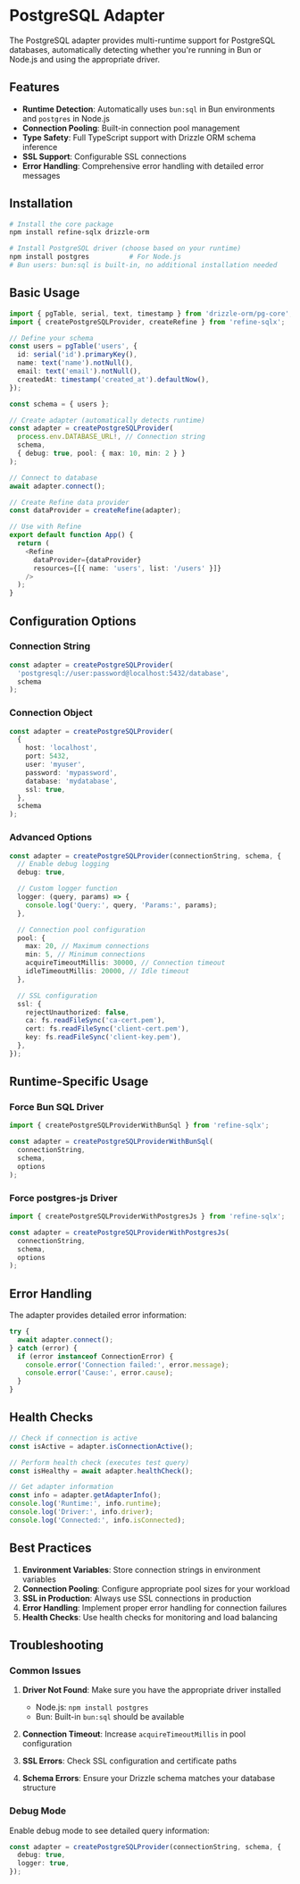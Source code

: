 # PostgreSQL Adapter

The PostgreSQL adapter provides multi-runtime support for PostgreSQL databases, automatically detecting whether you're running in Bun or Node.js and using the appropriate driver.

## Features

- **Runtime Detection**: Automatically uses `bun:sql` in Bun environments and `postgres` in Node.js
- **Connection Pooling**: Built-in connection pool management
- **Type Safety**: Full TypeScript support with Drizzle ORM schema inference
- **SSL Support**: Configurable SSL connections
- **Error Handling**: Comprehensive error handling with detailed error messages

## Installation

```bash
# Install the core package
npm install refine-sqlx drizzle-orm

# Install PostgreSQL driver (choose based on your runtime)
npm install postgres          # For Node.js
# Bun users: bun:sql is built-in, no additional installation needed
```

## Basic Usage

```typescript
import { pgTable, serial, text, timestamp } from 'drizzle-orm/pg-core';
import { createPostgreSQLProvider, createRefine } from 'refine-sqlx';

// Define your schema
const users = pgTable('users', {
  id: serial('id').primaryKey(),
  name: text('name').notNull(),
  email: text('email').notNull(),
  createdAt: timestamp('created_at').defaultNow(),
});

const schema = { users };

// Create adapter (automatically detects runtime)
const adapter = createPostgreSQLProvider(
  process.env.DATABASE_URL!, // Connection string
  schema,
  { debug: true, pool: { max: 10, min: 2 } }
);

// Connect to database
await adapter.connect();

// Create Refine data provider
const dataProvider = createRefine(adapter);

// Use with Refine
export default function App() {
  return (
    <Refine
      dataProvider={dataProvider}
      resources={[{ name: 'users', list: '/users' }]}
    />
  );
}
```

## Configuration Options

### Connection String

```typescript
const adapter = createPostgreSQLProvider(
  'postgresql://user:password@localhost:5432/database',
  schema
);
```

### Connection Object

```typescript
const adapter = createPostgreSQLProvider(
  {
    host: 'localhost',
    port: 5432,
    user: 'myuser',
    password: 'mypassword',
    database: 'mydatabase',
    ssl: true,
  },
  schema
);
```

### Advanced Options

```typescript
const adapter = createPostgreSQLProvider(connectionString, schema, {
  // Enable debug logging
  debug: true,

  // Custom logger function
  logger: (query, params) => {
    console.log('Query:', query, 'Params:', params);
  },

  // Connection pool configuration
  pool: {
    max: 20, // Maximum connections
    min: 5, // Minimum connections
    acquireTimeoutMillis: 30000, // Connection timeout
    idleTimeoutMillis: 20000, // Idle timeout
  },

  // SSL configuration
  ssl: {
    rejectUnauthorized: false,
    ca: fs.readFileSync('ca-cert.pem'),
    cert: fs.readFileSync('client-cert.pem'),
    key: fs.readFileSync('client-key.pem'),
  },
});
```

## Runtime-Specific Usage

### Force Bun SQL Driver

```typescript
import { createPostgreSQLProviderWithBunSql } from 'refine-sqlx';

const adapter = createPostgreSQLProviderWithBunSql(
  connectionString,
  schema,
  options
);
```

### Force postgres-js Driver

```typescript
import { createPostgreSQLProviderWithPostgresJs } from 'refine-sqlx';

const adapter = createPostgreSQLProviderWithPostgresJs(
  connectionString,
  schema,
  options
);
```

## Error Handling

The adapter provides detailed error information:

```typescript
try {
  await adapter.connect();
} catch (error) {
  if (error instanceof ConnectionError) {
    console.error('Connection failed:', error.message);
    console.error('Cause:', error.cause);
  }
}
```

## Health Checks

```typescript
// Check if connection is active
const isActive = adapter.isConnectionActive();

// Perform health check (executes test query)
const isHealthy = await adapter.healthCheck();

// Get adapter information
const info = adapter.getAdapterInfo();
console.log('Runtime:', info.runtime);
console.log('Driver:', info.driver);
console.log('Connected:', info.isConnected);
```

## Best Practices

1. **Environment Variables**: Store connection strings in environment variables
2. **Connection Pooling**: Configure appropriate pool sizes for your workload
3. **SSL in Production**: Always use SSL connections in production
4. **Error Handling**: Implement proper error handling for connection failures
5. **Health Checks**: Use health checks for monitoring and load balancing

## Troubleshooting

### Common Issues

1. **Driver Not Found**: Make sure you have the appropriate driver installed
   - Node.js: `npm install postgres`
   - Bun: Built-in `bun:sql` should be available

2. **Connection Timeout**: Increase `acquireTimeoutMillis` in pool configuration

3. **SSL Errors**: Check SSL configuration and certificate paths

4. **Schema Errors**: Ensure your Drizzle schema matches your database structure

### Debug Mode

Enable debug mode to see detailed query information:

```typescript
const adapter = createPostgreSQLProvider(connectionString, schema, {
  debug: true,
  logger: true,
});
```
